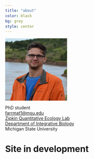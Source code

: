 ```yaml
---
title: "about"
color: black
bg: grey
style: center
---
```

<img align="center" width="200" height="200" src="/img/Biopic.jpg">

PhD student<br>
farrmat1@msu.edu<br>
[Zipkin Quantitative Ecology Lab](https://msu.edu/user/ezipkin/)<br>
[Department of Integrative Biology](https://integrativebiology.natsci.msu.edu/)<br>
Michigan State University<br>



# **Site in development**

<span class="fa-stack" style="font-size:250px"></span>

<span class="biopic"></span>
